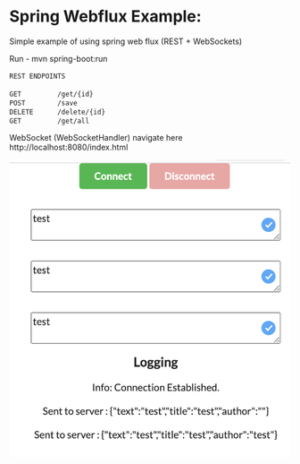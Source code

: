 
# Spring Webflux Example:

Simple example of using spring web flux (REST + WebSockets)

Run - mvn spring-boot:run

    REST ENDPOINTS

    GET         /get/{id}
    POST        /save
    DELETE      /delete/{id}
    GET         /get/all
 

WebSocket (WebSocketHandler) navigate here http://localhost:8080/index.html

![Test Image 1](index-page.png)
